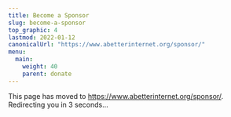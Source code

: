 ```yaml
---
title: Become a Sponsor
slug: become-a-sponsor
top_graphic: 4
lastmod: 2022-01-12
canonicalUrl: "https://www.abetterinternet.org/sponsor/"
menu:
  main:
    weight: 40
    parent: donate
---
```


This page has moved to <a href="https://www.abetterinternet.org/sponsor/">https://www.abetterinternet.org/sponsor/</a>. Redirecting you in 3 seconds...

<script type="text/javascript">
  setTimeout(function(){
    window.location.replace("https://www.abetterinternet.org/sponsor/");
  },3000);
</script>